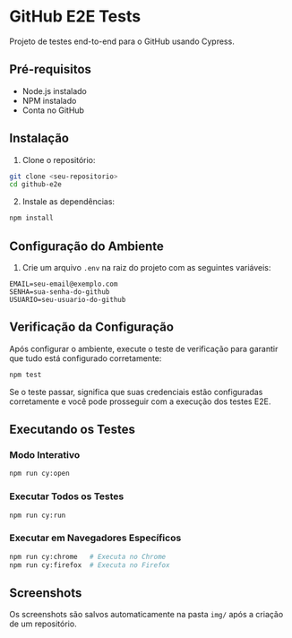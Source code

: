 # GitHub E2E Tests

Projeto de testes end-to-end para o GitHub usando Cypress.

## Pré-requisitos

- Node.js instalado
- NPM instalado
- Conta no GitHub

## Instalação

1. Clone o repositório:
```bash
git clone <seu-repositorio>
cd github-e2e
```

2. Instale as dependências:
```bash
npm install
```

## Configuração do Ambiente

1. Crie um arquivo `.env` na raiz do projeto com as seguintes variáveis:
```properties
EMAIL=seu-email@exemplo.com
SENHA=sua-senha-do-github
USUARIO=seu-usuario-do-github
```


## Verificação da Configuração

Após configurar o ambiente, execute o teste de verificação para garantir que tudo está configurado corretamente:
```bash
npm test
```

Se o teste passar, significa que suas credenciais estão configuradas corretamente e você pode prosseguir com a execução dos testes E2E.

## Executando os Testes

### Modo Interativo
```bash
npm run cy:open
```

### Executar Todos os Testes
```bash
npm run cy:run
```


### Executar em Navegadores Específicos
```bash
npm run cy:chrome   # Executa no Chrome
npm run cy:firefox  # Executa no Firefox
```

## Screenshots

Os screenshots são salvos automaticamente na pasta `img/` após a criação de um repositório.
